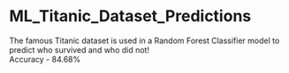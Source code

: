 # ML_Titanic_Dataset_Predictions
The famous Titanic dataset is used in a Random Forest Classifier model to predict who survived and who did not!   
Accuracy - 84.68%
